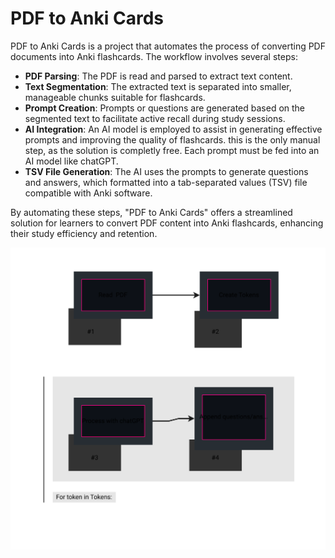 # PDF to Anki Cards

PDF to Anki Cards is a project that automates the process of converting PDF documents into Anki flashcards. The workflow involves several steps:

- **PDF Parsing**: The PDF is read and parsed to extract text content.
- **Text Segmentation**: The extracted text is separated into smaller, manageable chunks suitable for flashcards.
- **Prompt Creation**: Prompts or questions are generated based on the segmented text to facilitate active recall during study sessions.
- **AI Integration**: An AI model is employed to assist in generating effective prompts and improving the quality of flashcards. this is the only manual step, as the solution is completly free. Each prompt must be fed into an AI model like chatGPT.
- **TSV File Generation**: The AI uses the prompts to generate questions and answers, which formatted into a tab-separated values (TSV) file compatible with Anki software.

By automating these steps, "PDF to Anki Cards" offers a streamlined solution for learners to convert PDF content into Anki flashcards, enhancing their study efficiency and retention.


<img src="img/AI-powered-flashcards.svg" alt="project" style="border: 0; outline: None; wisth: 100%">
